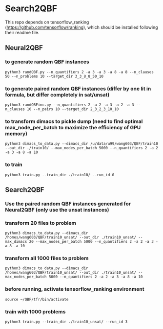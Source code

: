 # Search2QBF

This repo depends on tensorflow_ranking (https://github.com/tensorflow/ranking), which should be installed following their readme file.

## Neural2QBF
### to generate random QBF instances
`python3 randQBF.py --n_quantifiers 2 -a 3 -a 3 -a 8 -a 8 --n_clauses 50 --n_problems 10 --target_dir 3_3_8_8_50_10`

### to generate paired random QBF instances (differ by one lit in formula, but differ completely in sat/unsat)
`python3 randQBFinc.py --n_quantifiers 2 -a 2 -a 3 -a 2 -a 3 --n_clauses 10 --n_pairs 10 --target_dir 2_3_2_3_10_10`

### to transform dimacs to pickle dump (need to find optimal max_node_per_batch to maximize the efficiency of GPU memory)
`python3 dimacs_to_data.py --dimacs_dir /u/data/u99/wang603/QBF/train10 --out_dir ./train10/ --max_nodes_per_batch 5000 --n_quantifiers 2 -a 2 -a 3 -a 8 -a 10`

### to train
`python3 train.py --train_dir ./train10/ --run_id 0` 


## Search2QBF
### Use the paired random QBF instances generated for Neural2QBF (only use the unsat instances)
### transform 20 files to problem 
`python3 dimacs_to_data.py --dimacs_dir /homes/wang603/QBF/train10_unsat/ --out_dir ./train10_unsat/ --max_dimacs 20 --max_nodes_per_batch 5000 --n_quantifiers 2 -a 2 -a 3 -a 8 -a 10`

### transform all 1000 files to problem
`python3 dimacs_to_data.py --dimacs_dir /homes/wang603/QBF/train10_unsat/ --out_dir ./train10_unsat/ --max_nodes_per_batch 5000 --n_quantifiers 2 -a 2 -a 3 -a 8 -a 10`

### before running, activate tensorflow_ranking environment
`source ~/QBF/tfr/bin/activate`

### train with 1000 problems
`python3 train.py --train_dir ./train10_unsat/ --run_id 3`
